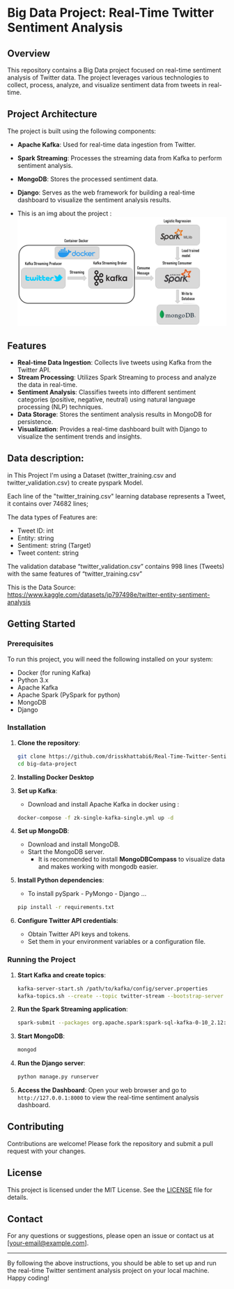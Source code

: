 # Big Data Project: Real-Time Twitter Sentiment Analysis

## Overview

This repository contains a Big Data project focused on real-time sentiment analysis of Twitter data. The project leverages various technologies to collect, process, analyze, and visualize sentiment data from tweets in real-time.

## Project Architecture

The project is built using the following components:

- **Apache Kafka**: Used for real-time data ingestion from Twitter.
- **Spark Streaming**: Processes the streaming data from Kafka to perform sentiment analysis.
- **MongoDB**: Stores the processed sentiment data.
- **Django**: Serves as the web framework for building a real-time dashboard to visualize the sentiment analysis results.

- This is an img about the project :
   ![project img](imgs/flow.png)

## Features

- **Real-time Data Ingestion**: Collects live tweets using Kafka from the Twitter API.
- **Stream Processing**: Utilizes Spark Streaming to process and analyze the data in real-time.
- **Sentiment Analysis**: Classifies tweets into different sentiment categories (positive, negative, neutral) using natural language processing (NLP) techniques.
- **Data Storage**: Stores the sentiment analysis results in MongoDB for persistence.
- **Visualization**: Provides a real-time dashboard built with Django to visualize the sentiment trends and insights.

## Data description:
in This Project I'm using a Dataset (twitter_training.csv and twitter_validation.csv) to create pyspark Model.

Each line of the "twitter_training.csv" learning database represents a Tweet, it contains over 74682 lines;

The data types of Features are:
- Tweet ID: int
- Entity: string
- Sentiment: string (Target)
- Tweet content: string

The validation database “twitter_validation.csv” contains 998 lines (Tweets) with the same features of “twitter_training.csv”

This is the Data Source:
https://www.kaggle.com/datasets/jp797498e/twitter-entity-sentiment-analysis

## Getting Started

### Prerequisites

To run this project, you will need the following installed on your system:

- Docker (for runing Kafka)
- Python 3.x
- Apache Kafka
- Apache Spark (PySpark for python)
- MongoDB
- Django

### Installation

1. **Clone the repository**:
   ```bash
   git clone https://github.com/drisskhattabi6/Real-Time-Twitter-Sentiment-Analysis.git
   cd big-data-project
   ```
   
2. **Installing Docker Desktop**

3. **Set up Kafka**:
   - Download and install Apache Kafka in docker using :
   ```bash
   docker-compose -f zk-single-kafka-single.yml up -d
   ```

5. **Set up MongoDB**:
   - Download and install MongoDB.
   - Start the MongoDB server.
     - It is recommended to install **MongoDBCompass** to visualize data and makes working with mongodb easier.

6. **Install Python dependencies**:
   - To install pySpark - PyMongo - Django ...
   ```bash
   pip install -r requirements.txt
   ```

6. **Configure Twitter API credentials**:
   - Obtain Twitter API keys and tokens.
   - Set them in your environment variables or a configuration file.

### Running the Project

1. **Start Kafka and create topics**:
   ```bash
   kafka-server-start.sh /path/to/kafka/config/server.properties
   kafka-topics.sh --create --topic twitter-stream --bootstrap-server localhost:9092 --partitions 1 --replication-factor 1
   ```

2. **Run the Spark Streaming application**:
   ```bash
   spark-submit --packages org.apache.spark:spark-sql-kafka-0-10_2.12:3.0.1 /path/to/your/spark/application.py
   ```

3. **Start MongoDB**:
   ```bash
   mongod
   ```

4. **Run the Django server**:
   ```bash
   python manage.py runserver
   ```

5. **Access the Dashboard**:
   Open your web browser and go to `http://127.0.0.1:8000` to view the real-time sentiment analysis dashboard.

## Contributing

Contributions are welcome! Please fork the repository and submit a pull request with your changes.

## License

This project is licensed under the MIT License. See the [LICENSE](LICENSE) file for details.

## Contact

For any questions or suggestions, please open an issue or contact us at [your-email@example.com].

---

By following the above instructions, you should be able to set up and run the real-time Twitter sentiment analysis project on your local machine. Happy coding!

